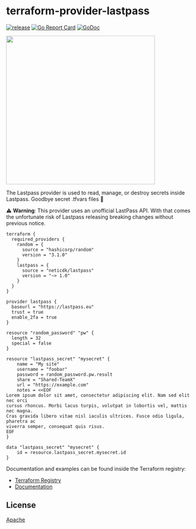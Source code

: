 # terraform-provider-lastpass 
[![release](https://img.shields.io/github/release/nrkno/terraform-provider-lastpass.svg?style=flat-square)](https://github.com/nrkno/terraform-provider-lastpass/releases/latest) [![Go Report Card](https://goreportcard.com/badge/github.com/nrkno/terraform-provider-lastpass)](https://goreportcard.com/report/github.com/nrkno/terraform-provider-lastpass) [![GoDoc](https://godoc.org/github.com/github.com/nrkno/terraform-provider-lastpass/lastpass?status.svg)](https://godoc.org/github.com/nrkno/terraform-provider-lastpass/lastpass)

<img src="https://www.vectorlogo.zone/logos/terraformio/terraformio-ar21.svg" width="400px">

The Lastpass provider is used to read, manage, or destroy secrets inside Lastpass. Goodbye secret .tfvars files 👋

⚠️ **Warning**: This provider uses an unofficial LastPass API. With that comes the unfortunate risk of Lastpass releasing breaking changes without previous notice.

```hcl
terraform {
  required_providers {
    random = {
      source = "hashicorp/random"
      version = "3.1.0"
    }
    lastpass = {
      source = "neticdk/lastpass"
      version = "~> 1.0"
    }
  }
}

provider lastpass {
  baseurl = "https://lastpass.eu"
  trust = true
  enable_2fa = true
}

resource "random_password" "pw" {
  length = 32
  special = false
}

resource "lastpass_secret" "mysecret" {
    name = "My site"
    username = "foobar"
    password = random_password.pw.result
    share = "Shared-TeamX"
    url = "https://example.com"
    notes = <<EOF
Lorem ipsum dolor sit amet, consectetur adipiscing elit. Nam sed elit nec orci
cursus rhoncus. Morbi lacus turpis, volutpat in lobortis vel, mattis nec magna.
Cras gravida libero vitae nisl iaculis ultrices. Fusce odio ligula, pharetra ac
viverra semper, consequat quis risus.
EOF
}

data "lastpass_secret" "mysecret" {
    id = resource.lastpass_secret.mysecret.id
}

```

Documentation and examples can be found inside the Terraform registry:

- [Terraform Registry](https://registry.terraform.io/providers/nrkno/lastpass/latest)
- [Documentation](https://registry.terraform.io/providers/nrkno/lastpass/latest/docs)
 
## License

[Apache](LICENSE)

